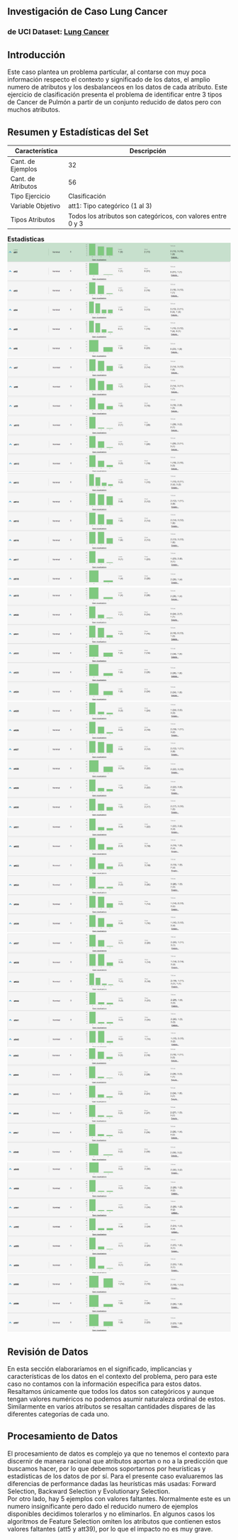 ## Investigación de Caso Lung Cancer  
### de UCI Dataset: [Lung Cancer](https://archive.ics.uci.edu/dataset/62/lung+cancer)  

## Introducción
Este caso plantea un problema particular, al contarse con muy poca información respecto el contexto y significado de los datos, el amplio numero de atributos y los desbalanceos en los datos de cada atributo. Este ejercicio de clasificación presenta el problema de identificar entre 3 tipos de Cancer de Pulmón a partir de un conjunto reducido de datos pero con muchos atributos.  

## Resumen y Estadísticas del Set  

|**Característica**|**Descripción**|
|---|---|
|Cant. de Ejemplos|32|
|Cant. de Atributos|56|
|Tipo Ejercicio|Clasificación|
|Variable Objetivo |att1: Tipo categórico (1 al 3)|
|Tipos Atributos|Todos los atributos son categóricos, con valores entre 0 y 3|   

**Estadísticas**  
![Pelican](./images/image.png)![Pelican](./images/image-1.png)![Pelican](./images/image-2.png)![Pelican](./images/image-3.png)![Pelican](./images/image-5.png)![Pelican](./images/image-6.png)![Pelican](./images/image-7.png)![Pelican](./images/image-8.png)![Pelican](./images/image-9.png)![Pelican](./images/image-10.png)  

## Revisión de Datos  
En esta sección elaboraríamos en el significado, implicancias y características de los datos en el contexto del problema, pero para este caso no contamos con la información específica para estos datos.  
Resaltamos únicamente que todos los datos son categóricos y aunque tengan valores numéricos no podemos asumir naturaleza ordinal de estos. Similarmente en varios atributos se resaltan cantidades dispares de las diferentes categorías de cada uno.  

## Procesamiento de Datos  
El procesamiento de datos es complejo ya que no tenemos el contexto para discernir de manera racional que atributos aportan o no a la predicción que buscamos hacer, por lo que debemos soportarnos por heurísticas y estadísticas de los datos de por sí. Para el presente caso evaluaremos las diferencias de performance dadas las heurísticas más usadas: Forward Selection, Backward Selection y Evolutionary Selection.  
Por otro lado, hay 5 ejemplos con valores faltantes. Normalmente este es un numero insignificante pero dado el reducido numero de ejemplos disponibles decidimos tolerarlos y no eliminarlos. En algunos casos los algoritmos de Feature Selection omiten los atributos que contienen estos valores faltantes (att5 y att39), por lo que el impacto no es muy grave.  



